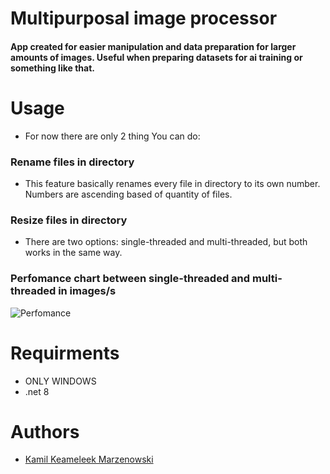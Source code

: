 # Multipurposal image processor
####  App created for easier manipulation and data preparation for larger amounts of images. Useful when preparing datasets for ai training or something like that.

# Usage
* For now there are only 2 thing You can do:
### Rename files in directory
* This feature basically renames every file in directory to its own number. Numbers are ascending based of quantity of files.

### Resize files in directory
* There are two options: single-threaded and multi-threaded, but both works in the same way.

### Perfomance chart between single-threaded and multi-threaded in images/s
![Perfomance](https://quickchart.io/chart?bkg=white&c=%7B%0A%20%20type%3A%20%27bar%27%2C%0A%20%20data%3A%20%7B%0A%20%20%20%20labels%3A%20%5B%271%27%2C%20%272%27%2C%20%273%27%5D%2C%0A%20%20%20%20datasets%3A%20%5B%7B%0A%20%20%20%20%20%20label%3A%20%27Multithreaded%27%2C%0A%20%20%20%20%20%20data%3A%20%5B60.22%2C%2037.86%2C%2037.54%5D%0A%20%20%20%20%7D%2C%20%7B%0A%20%20%20%20%20%20label%3A%20%27Singlethreaded%27%2C%0A%20%20%20%20%20%20data%3A%20%5B24.47%2C%2020.24%20%2C%2019.87%5D%0A%20%20%20%20%7D%5D%0A%20%20%7D%0A%7D)

# Requirments
* ONLY WINDOWS
* .net 8

# Authors
* [Kamil Keameleek Marzenowski](https://github.com/Trzmi3l)

